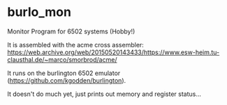 # burlo_mon
Monitor Program for 6502 systems (Hobby!)

It is assembled with the acme cross assembler: https://web.archive.org/web/20150520143433/https://www.esw-heim.tu-clausthal.de/~marco/smorbrod/acme/

It runs on the burlington 6502 emulator (https://github.com/kgodden/burlington).

It doesn't do much yet, just prints out memory and register status...
